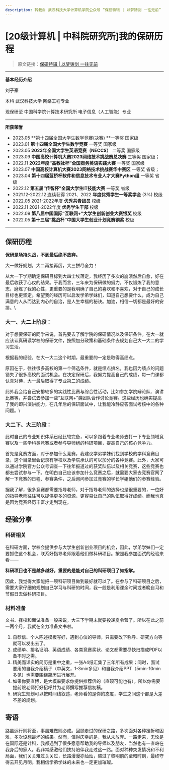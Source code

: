 ```yaml
---
description: 转载自 武汉科技大学计算机学院公众号 “保研特辑 | 以梦铸剑 一往无前”
---
```


# \[20级计算机 | 中科院研究所]我的保研历程

> 原文链接：[保研特辑 | 以梦铸剑 一往无前](https://mp.weixin.qq.com/s/MRPfGfGoRLZu0qng3OQ52Q)

***

**基本经历介绍**

刘子豪

本科 武汉科技大学 网络工程专业

现保研至 中国科学院计算技术研究所 电子信息（人工智能）专业

***

**所获荣誉**

* 2023.05 **第十四届全国大学生数学竞赛(决赛) **一等奖 国家级
* 2023.01 **第十四届全国大学生数学竞赛** 一等奖 国家级
* 2023.05 **2023年全国大学生英语竞赛（NECCS）** 二等奖 国家级
* 2023.09 **中国高校计算机大赛2023网络技术挑战赛总决赛** 三等奖 国家级；&#x20;
* 2022.11 **2022年度“高教社杯”全国商务英语实践大赛** 一等奖 国家级
* 2023.07 **中国高校计算机大赛2023网络技术挑战赛华中赛区** 一等奖 省级；
* 2023.04 **第十四届蓝桥杯软件和信息技术专业人才大赛Python组** 一等奖 省级&#x20;
* 2022.12 **第五届“传智杯”全国大学生IT技能大赛** 一等奖 省级
* 2021.12-2022.12 连续获得 2021、2022 **年度优秀学生一等奖学金** (3%) 校级
* 2022.05 2021-2022年度 **优秀共青团员** 校级
* 2022.11 2021-2022年度 **优秀学生干部** 校级
* 2022.09 **第八届中国国际“互联网+”大学生创新创业大赛银奖** 校级
* 2022.05 **第十三届“挑战杯”中国大学生创业计划竞赛铜奖** 校级

***

## 保研历程

**保研是场持久战，不到最后绝不放弃。**

大一做好规划，大二再接再厉，大三拼尽全力！

从大一下学期确定保研目标到大四尘埃落定，我经历了多次的崩溃然后自愈，好在最后收获了心仪的结果。于我而言，三年来为保研做的努力，不仅锻炼了我的意志，磨炼了我的心性，更重要的是我明确了自己的喜欢和不喜欢，对于自己的成长目标也更坚定。希望我的经历可以启发学弟学妹们，知道自己想要什么，成为自己满意的人从而达到内心的自洽，是人生幸福的秘诀。加油，相信一切都是最好的安排。\


### 大一、大二上阶段：

对于想要保研的同学来说，首先要去了解学院的保研情况以及保研条件。在大一就应该认真研读学校的保研文件，按照加分政策和基础条件去规划自己大一大二的学习生活。

根据我的经验，在大一大二这个时期，最重要的一定是取得高绩点。

原因在于，往往很多高校的第一个筛选条件，就是绩点排名，我也因为绩点的问题错失了很多高校的面试机会。在决定保研后，我努力提高自己的成绩，每一门课都认真对待，大一最后取得了专业第二的成绩。

此外我会给自己安排较多的实践性比赛与综合性活动，比如参加学院辩论队、演讲比赛等，并尝试去参加一些“互联网+”类团队合作讨论竞赛。这些经历也确实提高了我的即兴演讲能力，在几年后的保研面试中，让我能冷静应答面试考核中的各种问题。\


### 大二下、大三阶段：

此时自己的专业知识体系已经比较完备，可以多跟着专业老师去打一下专业领域竞赛以及一些学科类竞赛或者参与导师组的科研项目，提高自己的核心竞争力。

首先是竞赛方面，对于参加什么竞赛，我建议学弟学妹们找到学校的学科竞赛目录，这个目录里会记录有学校以及学院承认的可以加分的各种竞赛。此外，大家可以通过学院官方公众号调查一下往年报道过的获奖队伍以及相关竞赛，这些竞赛也都去尝试参与一下。在明白自己应该参加什么竞赛之后，就需要大家去竞赛官网了解一下竞赛的日程、参赛条件，之后询问参加过竞赛的学长学姐他们的参赛经验。

据我了解，很多竞赛都需要指导老师，对于指导老师的选择也是很重要的，一位好的指导老师往往可以提供更多的资源，更容易让自己的队伍取得好成绩。而我也真是因为竞赛经历丰富才走到现在。

## 经验分享

### 科研相关

在科研方面，学校会提供参与大学生创新创业项目的机会，因此，学弟学妹们一定要抓住这个机会，联系好指导老师跟着他们做科研项目。按照我参加面试的经验来看——

**科研项目也不是越多越好，重要的是能对自己的科研项目了如指掌。**

因此，我觉得大家能把一项科研项目做到最好就可以了。在参与了科研项目之后，需要大家仔细的规划自己学习与科研的时间，我一般是利用课余时间或者晚自习和节假日去做科研项目。

### 材料准备

文书、择校和面试准备一般来说，大三下学期末就要投递夏令营了。所以在此之前一两个月，我就在全力准备文书啦。

1. 自荐信、个人陈述模板写好，遇到心仪的导师，只需要改下称呼、研究方向等就可以发出去了。
2. 成绩单、排名证明、英语成绩、各类竞赛奖状、论文都需要尽快扫描成PDF以备不时之需。
3. 精美而详实的简历是重中之重，一张A4纸汇集了三年所有成果；同时，面试要用的自我介绍稿子（中英文，1-3min多见）和自我介绍PPT（5min-10min多见）也需要围绕简历进行展开。
4. 如果你要直博，是大概率要求你提供推荐信的（直硕可能也有）。所以你需要提前跟老师打好招呼并为老师撰写推荐信初稿。
5. 研究生规划可以按时间线叙述，老师看的是你的态度，学生之间这个都是大差不差的规划。

## 寄语

路虽远行则将至，事虽难做则必成。回顾走过的保研之路，多次面对各种挫折和困难，多次设想最坏的结果。然而，值得庆幸的是，我从未放弃。一路走来，无论是在国际还是计科，我都遇到了很多愿意帮助我的导师以及朋友，当然也有一直站在我身后的家人。我非常感激他们扶持陪伴我走过这一路。面对种种突发情况和不利局面，我们关关难过关关过，长路漫漫亦灿灿，熬过了黎明前的至暗时刻，最终守得云开见月明。我相信学弟学妹的未来也一定更加璀璨。
